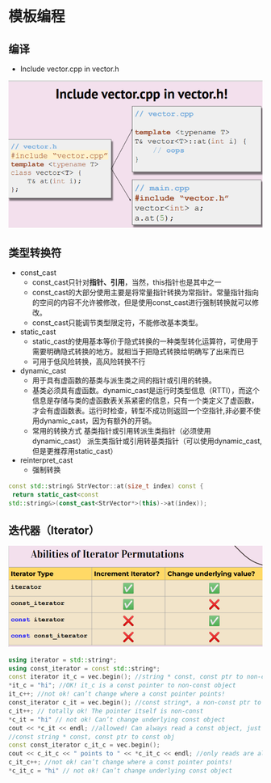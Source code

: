 # 模板编程

## 编译

- Include vector.cpp in vector.h

![](https://github.com/tom-jerr/MyblogImg/raw/main/C++/IO/vector_compile.png)

## 类型转换符

- const_cast
  - const_cast只针对**指针、引用**，当然，this指针也是其中之一
  - const_cast的大部分使用主要是将常量指针转换为常指针。常量指针指向的空间的内容不允许被修改，但是使用const_cast进行强制转换就可以修改。
  - const_cast只能调节类型限定符，不能修改基本类型。
- static_cast
  - static_cast的使用基本等价于隐式转换的一种类型转化运算符，可使用于需要明确隐式转换的地方。就相当于把隐式转换给明确写了出来而已
  - 可用于低风险转换，高风险转换不行
- dynamic_cast
  - 用于具有虚函数的基类与派生类之间的指针或引用的转换。
  - 基类必须具有虚函数。dynamic_cast是运行时类型信息（RTTI），而这个信息是存储与类的虚函数表关系紧密的信息，只有一个类定义了虚函数，才会有虚函数表。运行时检查，转型不成功则返回一个空指针,非必要不使用dynamic_cast，因为有额外的开销。
  - 常用的转换方式
    基类指针或引用转派生类指针（必须使用dynamic_cast）
    派生类指针或引用转基类指针（可以使用dynamic_cast,但是更推荐用static_cast）
- reinterpret_cast
  - 强制转换

~~~c++
const std::string& StrVector::at(size_t index) const {
 return static_cast<const
std::string&>(const_cast<StrVector*>(this)->at(index));
~~~

## 迭代器（Iterator）

![](https://github.com/tom-jerr/MyblogImg/raw/main/C++/IO/iterator.png)

~~~c++
using iterator = std::string*;
using const_iterator = const std::string*;
const iterator it_c = vec.begin(); //string * const, const ptr to non-const obj
*it_c = "hi"; //OK! it_c is a const pointer to non-const object
it_c++; //not ok! can’t change where a const pointer points! 
const_iterator c_it = vec.begin(); //const string*, a non-const ptr to const obj
c_it++; // totally ok! The pointer itself is non-const
*c_it = "hi" // not ok! Can’t change underlying const object
cout << *c_it << endl; //allowed! Can always read a const object, just can't change
//const string * const, const ptr to const obj
const const_iterator c_it_c = vec.begin(); 
cout << c_it_c << " points to " << *c_it_c << endl; //only reads are allowed!
c_it_c++; //not ok! can’t change where a const pointer points!
*c_it_c = "hi" // not ok! Can’t change underlying const object
~~~

